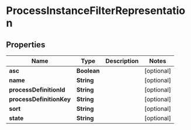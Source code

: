 # ProcessInstanceFilterRepresentation

## Properties
Name | Type | Description | Notes
------------ | ------------- | ------------- | -------------
**asc** | **Boolean** |  |  [optional]
**name** | **String** |  |  [optional]
**processDefinitionId** | **String** |  |  [optional]
**processDefinitionKey** | **String** |  |  [optional]
**sort** | **String** |  |  [optional]
**state** | **String** |  |  [optional]
